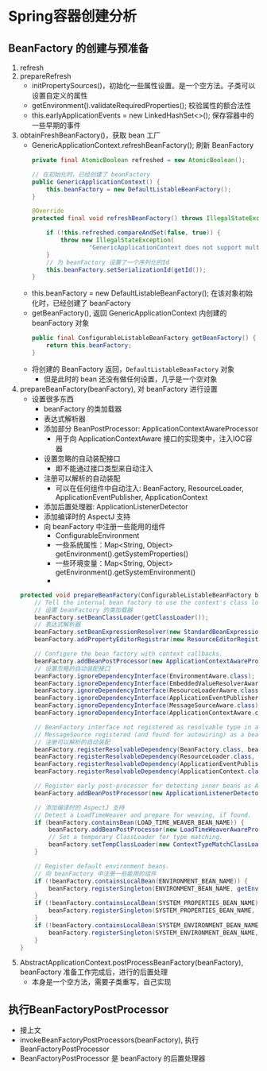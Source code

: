 # Spring容器创建分析
## BeanFactory 的创建与预准备
1. refresh
2. prepareRefresh
    - initPropertySources()，初始化一些属性设置。是一个空方法。子类可以设置自定义的属性
    - getEnvironment().validateRequiredProperties(); 校验属性的额合法性
    - this.earlyApplicationEvents = new LinkedHashSet<>(); 保存容器中的一些早期的事件
3. obtainFreshBeanFactory()，获取 bean 工厂
    - GenericApplicationContext.refreshBeanFactory(); 刷新 BeanFactory
        ```java
        private final AtomicBoolean refreshed = new AtomicBoolean();
      
        // 在初始化时，已经创建了 beanFactory
        public GenericApplicationContext() {
            this.beanFactory = new DefaultListableBeanFactory();
        }
      
        @Override
        protected final void refreshBeanFactory() throws IllegalStateException {
      
            if (!this.refreshed.compareAndSet(false, true)) {
                throw new IllegalStateException(
                        "GenericApplicationContext does not support multiple refresh attempts: just call 'refresh' once");
            }
            // 为 beanFactory 设置了一个序列化的Id
            this.beanFactory.setSerializationId(getId());
        }
        ```
    - this.beanFactory = new DefaultListableBeanFactory(); 在该对象初始化时，已经创建了 beanFactory
    - getBeanFactory(), 返回 GenericApplicationContext 内创建的 beanFactory 对象
        ```java
        public final ConfigurableListableBeanFactory getBeanFactory() {
            return this.beanFactory;
        }
        ```
    - 将创建的 BeanFactory 返回，`DefaultListableBeanFactory` 对象
        - 但是此时的 bean 还没有做任何设置，几乎是一个空对象
4. prepareBeanFactory(beanFactory), 对 beanFactory 进行设置
    - 设置很多东西
        - beanFactory 的类加载器
        - 表达式解析器
        - 添加部分 BeanPostProcessor: ApplicationContextAwareProcessor
            - 用于向 ApplicationContextAware 接口的实现类中，注入IOC容器
        - 设置忽略的自动装配接口
            - 即不能通过接口类型来自动注入
        - 注册可以解析的自动装配
            - 可以在任何组件中自动注入: BeanFactory, ResourceLoader, ApplicationEventPublisher, ApplicationContext
        - 添加后置处理器: ApplicationListenerDetector
        - 添加编译时的 AspectJ 支持
        - 向 beanFactory 中注册一些能用的组件
            - ConfigurableEnvironment
            - 一些系统属性：Map<String, Object> getEnvironment().getSystemProperties() 
            - 一些环境变量：Map<String, Object> getEnvironment().getSystemEnvironment() 
            - 
    ```java
    protected void prepareBeanFactory(ConfigurableListableBeanFactory beanFactory) {
        // Tell the internal bean factory to use the context's class loader etc.
        // 设置 beanFactory 的类加载器
        beanFactory.setBeanClassLoader(getClassLoader());
        // 表达式解析器
        beanFactory.setBeanExpressionResolver(new StandardBeanExpressionResolver(beanFactory.getBeanClassLoader()));
        beanFactory.addPropertyEditorRegistrar(new ResourceEditorRegistrar(this, getEnvironment()));

        // Configure the bean factory with context callbacks.
        beanFactory.addBeanPostProcessor(new ApplicationContextAwareProcessor(this));
        // 设置忽略的自动装配接口
        beanFactory.ignoreDependencyInterface(EnvironmentAware.class);
        beanFactory.ignoreDependencyInterface(EmbeddedValueResolverAware.class);
        beanFactory.ignoreDependencyInterface(ResourceLoaderAware.class);
        beanFactory.ignoreDependencyInterface(ApplicationEventPublisherAware.class);
        beanFactory.ignoreDependencyInterface(MessageSourceAware.class);
        beanFactory.ignoreDependencyInterface(ApplicationContextAware.class);

        // BeanFactory interface not registered as resolvable type in a plain factory.
        // MessageSource registered (and found for autowiring) as a bean.
        // 注册可以解析的自动装配
        beanFactory.registerResolvableDependency(BeanFactory.class, beanFactory);
        beanFactory.registerResolvableDependency(ResourceLoader.class, this);
        beanFactory.registerResolvableDependency(ApplicationEventPublisher.class, this);
        beanFactory.registerResolvableDependency(ApplicationContext.class, this);

        // Register early post-processor for detecting inner beans as ApplicationListeners.
        beanFactory.addBeanPostProcessor(new ApplicationListenerDetector(this));

        // 添加编译时的 AspectJ 支持
        // Detect a LoadTimeWeaver and prepare for weaving, if found.
        if (beanFactory.containsBean(LOAD_TIME_WEAVER_BEAN_NAME)) {
            beanFactory.addBeanPostProcessor(new LoadTimeWeaverAwareProcessor(beanFactory));
            // Set a temporary ClassLoader for type matching.
            beanFactory.setTempClassLoader(new ContextTypeMatchClassLoader(beanFactory.getBeanClassLoader()));
        }

        // Register default environment beans.
        // 向 beanFactory 中注册一些能用的组件
        if (!beanFactory.containsLocalBean(ENVIRONMENT_BEAN_NAME)) {
            beanFactory.registerSingleton(ENVIRONMENT_BEAN_NAME, getEnvironment());
        }
        if (!beanFactory.containsLocalBean(SYSTEM_PROPERTIES_BEAN_NAME)) {
            beanFactory.registerSingleton(SYSTEM_PROPERTIES_BEAN_NAME, getEnvironment().getSystemProperties());
        }
        if (!beanFactory.containsLocalBean(SYSTEM_ENVIRONMENT_BEAN_NAME)) {
            beanFactory.registerSingleton(SYSTEM_ENVIRONMENT_BEAN_NAME, getEnvironment().getSystemEnvironment());
        }
    }
    ```
5. AbstractApplicationContext.postProcessBeanFactory(beanFactory), beanFactory 准备工作完成后，进行的后置处理
    - 本身是一个空方法，需要子类重写，自己实现

## 执行BeanFactoryPostProcessor
- 接上文
- invokeBeanFactoryPostProcessors(beanFactory), 执行 BeanFactoryPostProcessor 
- BeanFactoryPostProcessor 是 beanFactory 的后置处理器